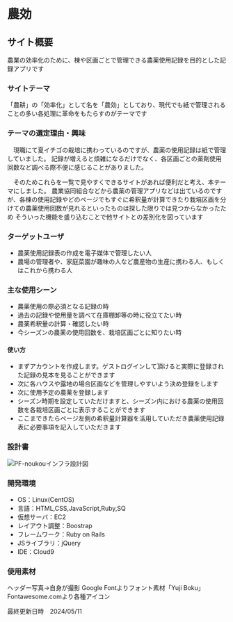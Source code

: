 # 農効

## サイト概要
農業の効率化のために、棟や区画ごとで管理できる農薬使用記録を目的とした記録アプリです

### サイトテーマ
「農耕」の「効率化」として名を「農効」としており、現代でも紙で管理されることの多い各処理に革命をもたらすのがテーマです


### テーマの選定理由・興味
　現職にて夏イチゴの栽培に携わっているのですが、農薬の使用記録は紙で管理していました。
記録が増えると煩雑になるだけでなく、各区画ごとの薬剤使用回数など調べる際不便に感じることがありました。

　そのためこれらを一覧で見やすくできるサイトがあれば便利だと考え、本テーマにしました。
農業協同組合などから農薬の管理アプリなどは出ているのですが、各棟の使用記録やどのページでもすぐに希釈量が計算できたり栽培区画を分けての農薬使用回数が見れるといったものは探した限りでは見つからなかったため
そういった機能を盛り込むことで他サイトとの差別化を図っています

### ターゲットユーザ
- 農薬使用記録表の作成を電子媒体で管理したい人
- 農場の管理者や、家庭菜園が趣味の人など農産物の生産に携わる人、もしくはこれから携わる人

### 主な使用シーン
- 農薬使用の際必須となる記録の時
- 過去の記録や使用量を調べて在庫棚卸等の時に役立てたい時
- 農薬希釈量の計算・確認したい時
- 今シーズンの農薬の使用回数を、栽培区画ごとに知りたい時


#### 使い方
- まずアカウントを作成します。ゲストログインして頂けると実際に登録された記録の見本を見ることができます
- 次に各ハウスや露地の場合区画などを管理しやすいよう決め登録をします
- 次に使用予定の農薬を登録します
- シーズン時期を設定していただけますと、シーズン内における農薬の使用回数を各栽培区画ごとに表示することができます
- ここまできたらページ左側の希釈量計算器を活用していただき農薬使用記録表に必要事項を記入していただきます

### 設計書

![PF-noukouインフラ設計図](https://github.com/azarJY/PesticideRecords/assets/143927567/20fc6f84-69a2-4fb6-9d45-b3a8211de112)


### 開発環境
- OS：Linux(CentOS)
- 言語：HTML,CSS,JavaScript,Ruby,SQ
- 仮想サーバ：EC2
- レイアウト調整：Boostrap
- フレームワーク：Ruby on Rails
- JSライブラリ：jQuery
- IDE：Cloud9

### 使用素材

ヘッダー写真→自身が撮影
Google Fontよりフォント素材「Yuji Boku」
Fontawesome.comより各種アイコン

最終更新日時　2024/05/11